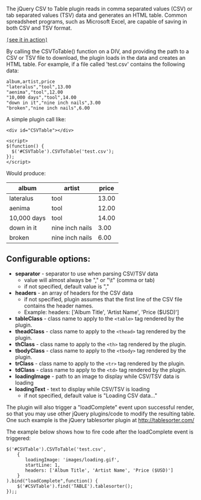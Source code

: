 The jQuery CSV to Table plugin reads in comma separated values (CSV) or tab separated values (TSV) data and generates an HTML table.  Common spreadsheet programs, such as Microsoft Excel, are capable of saving in both CSV and TSV format.

<a href='http://honestbleeps.com/csvtotable/demo.html'><code>[</code>see it in action<code>]</code></a>

By calling the CSVToTable() function on a DIV, and providing the path to a CSV or TSV file to download, the plugin loads in the data and creates an HTML table.  For example, if a file called 'test.csv' contains the following data:
```
album,artist,price
"lateralus","tool",13.00
"aenima","tool",12.00
"10,000 days","tool",14.00
"down in it","nine inch nails",3.00
"broken","nine inch nails",6.00
```

A simple plugin call like:
```
<div id="CSVTable"></div>

<script>
$(function() {
  $('#CSVTable').CSVToTable('test.csv');
});
</script>
```

Would produce:
<table>
<blockquote><thead>
<blockquote><tr><th>album</th><th>artist</th><th>price</th></tr>
</blockquote></thead>
<tbody>
<blockquote><tr><td>lateralus</td><td>tool</td><td>13.00</td></tr><tr><td>aenima</td><td>tool</td><td>12.00</td></tr>
<tr><td>10,000 days</td><td>tool</td><td>14.00</td></tr><tr><td>down in it</td><td>nine inch nails</td><td>3.00</td></tr>
<tr><td>broken</td><td>nine inch nails</td><td>6.00</td></tr>
</blockquote></tbody>
</table></blockquote>

## Configurable options: ##
  * **separator** - separator to use when parsing CSV/TSV data
    * value will almost always be "," or "\t" (comma or tab)
    * if not specified, default value is ","
  * **headers** - an array of headers for the CSV data
    * if not specified, plugin assumes that the first line of the CSV file contains the header names.
    * Example: headers: ['Album Title', 'Artist Name', 'Price ($USD)']
  * **tableClass** - class name to apply to the `<table>` tag rendered by the plugin.
  * **theadClass** - class name to apply to the `<thead>` tag rendered by the plugin.
  * **thClass** - class name to apply to the `<th>` tag rendered by the plugin.
  * **tbodyClass** - class name to apply to the `<tbody>` tag rendered by the plugin.
  * **trClass** - class name to apply to the `<tr>` tag rendered by the plugin.
  * **tdClass** - class name to apply to the `<td>` tag rendered by the plugin.
  * **loadingImage** - path to an image to display while CSV/TSV data is loading
  * **loadingText** - text to display while CSV/TSV is loading
    * if not specified, default value is "Loading CSV data..."


The plugin will also trigger a "loadComplete" event upon successful render, so that you may use other jQuery plugins/code to modify the resulting table.  One such example is the jQuery tablesorter plugin at http://tablesorter.com/

The example below shows how to fire code after the loadComplete event is triggered:

```
$('#CSVTable').CSVToTable('test.csv', 
    { 
       loadingImage: 'images/loading.gif', 
       startLine: 1,
       headers: ['Album Title', 'Artist Name', 'Price ($USD)']
    }
).bind("loadComplete",function() { 
    $('#CSVTable').find('TABLE').tablesorter();
});;
```